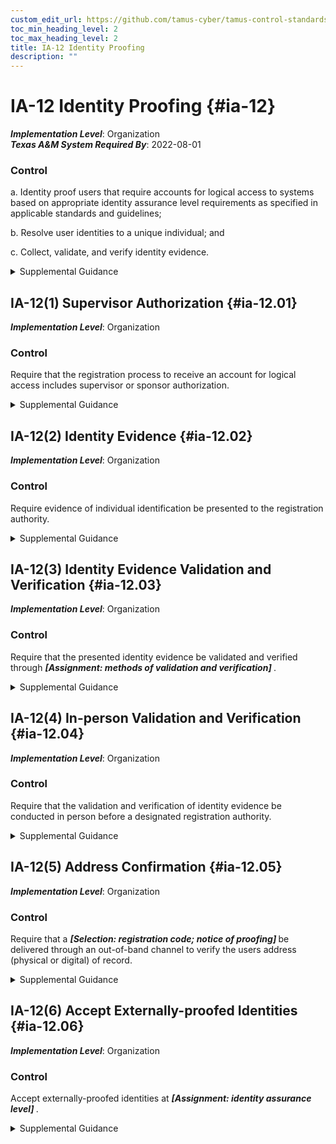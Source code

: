 ```yaml
---
custom_edit_url: https://github.com/tamus-cyber/tamus-control-standards/tree/main/content/tamus.edu/TAMUS_profile.xml
toc_min_heading_level: 2
toc_max_heading_level: 2
title: IA-12 Identity Proofing
description: ""
---
```


# IA-12 Identity Proofing {#ia-12}

_**Implementation Level**_: Organization\
_**Texas A&M System Required By**_: 2022-08-01

### Control

a. Identity proof users that require accounts for logical access to systems based on appropriate identity assurance level requirements as specified in applicable standards and guidelines;

b. Resolve user identities to a unique individual; and

c. Collect, validate, and verify identity evidence.

<details>
  <summary>Supplemental Guidance</summary>

Identity proofing is the process of collecting, validating, and verifying a user’s identity information for the purposes of establishing credentials for accessing a system. Identity proofing is intended to mitigate threats to the registration of users and the establishment of their accounts. Standards and guidelines specifying identity assurance levels for identity proofing include <a xmlns="http://csrc.nist.gov/ns/oscal/1.0" href="#737513fa-6758-403f-831d-5ddab5e23cb3">SP 800-63-3</a> and <a xmlns="http://csrc.nist.gov/ns/oscal/1.0" href="#9099ed2c-922a-493d-bcb4-d896192243ff">SP 800-63A</a> . Organizations may be subject to laws, executive orders, directives, regulations, or policies that address the collection of identity evidence. Organizational personnel consult with the senior agency official for privacy and legal counsel regarding such requirements.

</details>

## IA-12(1) Supervisor Authorization {#ia-12.01}

_**Implementation Level**_: Organization

### Control

Require that the registration process to receive an account for logical access includes supervisor or sponsor authorization.

<details>
  <summary>Supplemental Guidance</summary>

Including supervisor or sponsor authorization as part of the registration process provides an additional level of scrutiny to ensure that the user’s management chain is aware of the account, the account is essential to carry out organizational missions and functions, and the user’s privileges are appropriate for the anticipated responsibilities and authorities within the organization.

</details>

## IA-12(2) Identity Evidence {#ia-12.02}

_**Implementation Level**_: Organization

### Control

Require evidence of individual identification be presented to the registration authority.

<details>
  <summary>Supplemental Guidance</summary>

Identity evidence, such as documentary evidence or a combination of documents and biometrics, reduces the likelihood of individuals using fraudulent identification to establish an identity or at least increases the work factor of potential adversaries. The forms of acceptable evidence are consistent with the risks to the systems, roles, and privileges associated with the user’s account.

</details>

## IA-12(3) Identity Evidence Validation and Verification {#ia-12.03}

_**Implementation Level**_: Organization

### Control

Require that the presented identity evidence be validated and verified through <strong> <em>[Assignment: methods of validation and verification]</em> </strong>.

<details>
  <summary>Supplemental Guidance</summary>

Validation and verification of identity evidence increases the assurance that accounts and identifiers are being established for the correct user and authenticators are being bound to that user. Validation refers to the process of confirming that the evidence is genuine and authentic, and the data contained in the evidence is correct, current, and related to an individual. Verification confirms and establishes a linkage between the claimed identity and the actual existence of the user presenting the evidence. Acceptable methods for validating and verifying identity evidence are consistent with the risks to the systems, roles, and privileges associated with the users account.

</details>

## IA-12(4) In-person Validation and Verification {#ia-12.04}

_**Implementation Level**_: Organization

### Control

Require that the validation and verification of identity evidence be conducted in person before a designated registration authority.

<details>
  <summary>Supplemental Guidance</summary>

In-person proofing reduces the likelihood of fraudulent credentials being issued because it requires the physical presence of individuals, the presentation of physical identity documents, and actual face-to-face interactions with designated registration authorities.

</details>

## IA-12(5) Address Confirmation {#ia-12.05}

_**Implementation Level**_: Organization

### Control

Require that a <strong> <em>[Selection: registration code; notice of proofing]</em> </strong> be delivered through an out-of-band channel to verify the users address (physical or digital) of record.

<details>
  <summary>Supplemental Guidance</summary>

To make it more difficult for adversaries to pose as legitimate users during the identity proofing process, organizations can use out-of-band methods to ensure that the individual associated with an address of record is the same individual that participated in the registration. Confirmation can take the form of a temporary enrollment code or a notice of proofing. The delivery address for these artifacts is obtained from records and not self-asserted by the user. The address can include a physical or digital address. A home address is an example of a physical address. Email addresses and telephone numbers are examples of digital addresses.

</details>

## IA-12(6) Accept Externally-proofed Identities {#ia-12.06}

_**Implementation Level**_: Organization

### Control

Accept externally-proofed identities at <strong> <em>[Assignment: identity assurance level]</em> </strong>.

<details>
  <summary>Supplemental Guidance</summary>

To limit unnecessary re-proofing of identities, particularly of non-PIV users, organizations accept proofing conducted at a commensurate level of assurance by other agencies or organizations. Proofing is consistent with organizational security policy and the identity assurance level appropriate for the system, application, or information accessed. Accepting externally-proofed identities is a fundamental component of managing federated identities across agencies and organizations.

</details>

